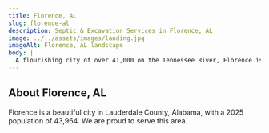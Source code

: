 ```yaml
---
title: Florence, AL
slug: florence-al
description: Septic & Excavation Services in Florence, AL
image: ../../assets/images/landing.jpg
imageAlt: Florence, AL landscape
body: |
  A flourishing city of over 41,000 on the Tennessee River, Florence is renowned for its rich musical heritage and architectural gems like the Frank Lloyd Wright Rosenbaum House. J.R. Outdoor Solutions supports development here with expert Excavation & Site Prep and efficient Land Clearing & Grading for new residential projects. We implement critical Drainage Solutions designed to protect property, especially important for sites near the river and in areas with challenging clay-rich soils that can affect foundations. Our top-tier Septic Installation and reliable Septic Repair & Replacement services are essential as the city expands. We also enhance the charm of local properties by creating stunning Outdoor Living Spaces, functional Concrete Patios & Walkways, and robust Retaining Walls that add beauty and utility to homes near McFarland Park and throughout the community.
---
```


## About Florence, AL
Florence is a beautiful city in Lauderdale County, Alabama, with a 2025 population of 43,964. We are proud to serve this area.
